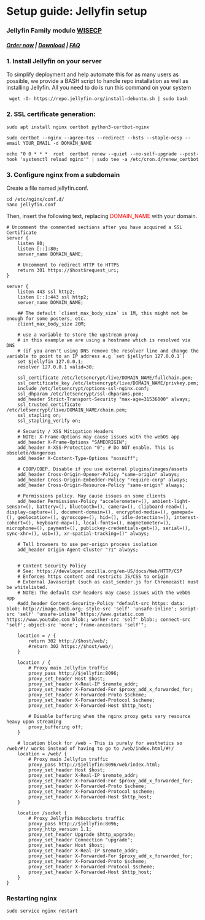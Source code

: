 # Setup guide: Jellyfin setup

### Jellyfin Family module **[WISECP](https://puqcloud.com/link.php?id=78)** 

##### [Order now](https://puqcloud.com/index.php?rp=/store/wisecp-module-jellyfin-family) | [Download](https://download.puqcloud.com/WISECP/Product/PUQ_WISECP-Jellyfin-Family/) | [FAQ](https://faq.puqcloud.com/)

### 1. Install Jellyfin on your server

To simplify deployment and help automate this for as many users as possible, we provide a BASH script to handle repo installation as well as installing Jellyfin. All you need to do is run this command on your system

```
 wget -O- https://repo.jellyfin.org/install-debuntu.sh | sudo bash
```

### 2. SSL certificate generation:

```
sudo apt install nginx certbot python3-certbot-nginx
```

```
sudo certbot --nginx --agree-tos --redirect --hsts --staple-ocsp --email YOUR_EMAIL -d DOMAIN_NAME
```

```
echo "0 0 * * *  root  certbot renew --quiet --no-self-upgrade --post-hook 'systemctl reload nginx'" | sudo tee -a /etc/cron.d/renew_certbot
```

### 3. Configure nginx from a subdomain

Create a file named jellyfin.conf.

```
cd /etc/nginx/conf.d/
nano jellyfin.conf
```

Then, insert the following text, replacing <span style="color: #ff0000;">DOMAIN\_NAME</span> with your domain.

```Nginx
# Uncomment the commented sections after you have acquired a SSL Certificate
server {
	listen 80;
	listen [::]:80;
	server_name DOMAIN_NAME;

	# Uncomment to redirect HTTP to HTTPS
	return 301 https://$host$request_uri;
}

server {
	listen 443 ssl http2;
	listen [::]:443 ssl http2;
	server_name DOMAIN_NAME;

	## The default `client_max_body_size` is 1M, this might not be enough for some posters, etc.
	client_max_body_size 20M;

	# use a variable to store the upstream proxy
	# in this example we are using a hostname which is resolved via DNS
	# (if you aren't using DNS remove the resolver line and change the variable to point to an IP address e.g `set $jellyfin 127.0.0.1`)
	set $jellyfin 127.0.0.1;
	resolver 127.0.0.1 valid=30;

	ssl_certificate /etc/letsencrypt/live/DOMAIN_NAME/fullchain.pem;
	ssl_certificate_key /etc/letsencrypt/live/DOMAIN_NAME/privkey.pem;
	include /etc/letsencrypt/options-ssl-nginx.conf;
	ssl_dhparam /etc/letsencrypt/ssl-dhparams.pem;
	add_header Strict-Transport-Security "max-age=31536000" always;
	ssl_trusted_certificate /etc/letsencrypt/live/DOMAIN_NAME/chain.pem;
	ssl_stapling on;
	ssl_stapling_verify on;

	# Security / XSS Mitigation Headers
	# NOTE: X-Frame-Options may cause issues with the webOS app
	add_header X-Frame-Options "SAMEORIGIN";
	add_header X-XSS-Protection "0"; # Do NOT enable. This is obsolete/dangerous
	add_header X-Content-Type-Options "nosniff";

	# COOP/COEP. Disable if you use external plugins/images/assets
	add_header Cross-Origin-Opener-Policy "same-origin" always;
	add_header Cross-Origin-Embedder-Policy "require-corp" always;
	add_header Cross-Origin-Resource-Policy "same-origin" always;

	# Permissions policy. May cause issues on some clients
	add_header Permissions-Policy "accelerometer=(), ambient-light-sensor=(), battery=(), bluetooth=(), camera=(), clipboard-read=(), display-capture=(), document-domain=(), encrypted-media=(), gamepad=(), geolocation=(), gyroscope=(), hid=(), idle-detection=(), interest-cohort=(), keyboard-map=(), local-fonts=(), magnetometer=(), microphone=(), payment=(), publickey-credentials-get=(), serial=(), sync-xhr=(), usb=(), xr-spatial-tracking=()" always;

	# Tell browsers to use per-origin process isolation
	add_header Origin-Agent-Cluster "?1" always;


	# Content Security Policy
	# See: https://developer.mozilla.org/en-US/docs/Web/HTTP/CSP
	# Enforces https content and restricts JS/CSS to origin
	# External Javascript (such as cast_sender.js for Chromecast) must be whitelisted.
	# NOTE: The default CSP headers may cause issues with the webOS app
	#add_header Content-Security-Policy "default-src https: data: blob: http://image.tmdb.org; style-src 'self' 'unsafe-inline'; script-src 'self' 'unsafe-inline' https://www.gstatic.com https://www.youtube.com blob:; worker-src 'self' blob:; connect-src 'self'; object-src 'none'; frame-ancestors 'self'";

	location = / {
		return 302 http://$host/web/;
		#return 302 https://$host/web/;
	}

	location / {
		# Proxy main Jellyfin traffic
		proxy_pass http://$jellyfin:8096;
		proxy_set_header Host $host;
		proxy_set_header X-Real-IP $remote_addr;
		proxy_set_header X-Forwarded-For $proxy_add_x_forwarded_for;
		proxy_set_header X-Forwarded-Proto $scheme;
		proxy_set_header X-Forwarded-Protocol $scheme;
		proxy_set_header X-Forwarded-Host $http_host;

		# Disable buffering when the nginx proxy gets very resource heavy upon streaming
		proxy_buffering off;
	}

	# location block for /web - This is purely for aesthetics so /web/#!/ works instead of having to go to /web/index.html/#!/
	location = /web/ {
		# Proxy main Jellyfin traffic
		proxy_pass http://$jellyfin:8096/web/index.html;
		proxy_set_header Host $host;
		proxy_set_header X-Real-IP $remote_addr;
		proxy_set_header X-Forwarded-For $proxy_add_x_forwarded_for;
		proxy_set_header X-Forwarded-Proto $scheme;
		proxy_set_header X-Forwarded-Protocol $scheme;
		proxy_set_header X-Forwarded-Host $http_host;
	}

	location /socket {
		# Proxy Jellyfin Websockets traffic
		proxy_pass http://$jellyfin:8096;
		proxy_http_version 1.1;
		proxy_set_header Upgrade $http_upgrade;
		proxy_set_header Connection "upgrade";
		proxy_set_header Host $host;
		proxy_set_header X-Real-IP $remote_addr;
		proxy_set_header X-Forwarded-For $proxy_add_x_forwarded_for;
		proxy_set_header X-Forwarded-Proto $scheme;
		proxy_set_header X-Forwarded-Protocol $scheme;
		proxy_set_header X-Forwarded-Host $http_host;
	}
}
```

### Restarting nginx

```
sudo service nginx restart
```